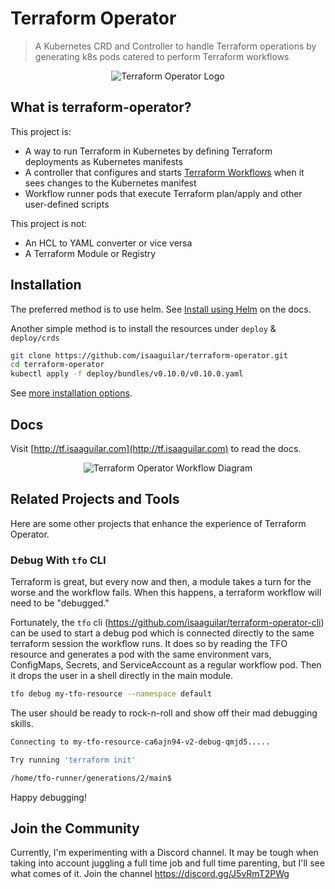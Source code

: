 # Terraform Operator

> A Kubernetes CRD and Controller to handle Terraform operations by generating k8s pods catered to perform Terraform workflows

<p align="center">
<img src="https://s3.amazonaws.com/classic.isaaguilar.com/tfo-worm-logo-text.png" alt="Terraform Operator Logo"></img>
</p>


## What is terraform-operator?

This project is:

- A way to run Terraform in Kubernetes by defining Terraform deployments as Kubernetes manifests
- A controller that configures and starts [Terraform Workflows](http://tf.isaaguilar.com/docs/architecture/workflow/) when it sees changes to the Kubernetes manifest
- Workflow runner pods that execute Terraform plan/apply and other user-defined scripts

This project is not:

- An HCL to YAML converter or vice versa
- A Terraform Module or Registry

## Installation

The preferred method is to use helm. See [Install using Helm](http://tf.isaaguilar.com/docs/getting-started/installation/#install-using-helm) on the docs.

Another simple method is to install the resources under `deploy` & `deploy/crds`

```bash
git clone https://github.com/isaaguilar/terraform-operator.git
cd terraform-operator
kubectl apply -f deploy/bundles/v0.10.0/v0.10.0.yaml
```

See [more installation options](http://tf.isaaguilar.com/docs/getting-started/installation/).

## Docs

Visit [http://tf.isaaguilar.com](http://tf.isaaguilar.com) to read the docs.

<p align="center">
<img src="https://s3.amazonaws.com/classic.isaaguilar.com/tfo-workflow-diagramv2.png" alt="Terraform Operator Workflow Diagram"></img>
</p>


## Related Projects and Tools

Here are some other projects that enhance the experience of Terraform Operator.


### Debug With `tfo` CLI

Terraform is great, but every now and then, a module takes a turn for the worse and the workflow fails. When this happens, a terraform workflow will need to be "debugged."

Fortunately, the `tfo` cli (https://github.com/isaaguilar/terraform-operator-cli) can be used to start a debug pod which is connected directly to the same terraform session the workflow runs.  It does so by reading the TFO resource and generates a pod with the same environment vars, ConfigMaps, Secrets, and ServiceAccount as a regular workflow pod. Then it drops the user in a shell directly in the main module.

```bash
tfo debug my-tfo-resource --namespace default
```

The user should be ready to rock-n-roll and show off their mad debugging skills.

```bash
Connecting to my-tfo-resource-ca6ajn94-v2-debug-qmjd5.....

Try running 'terraform init'

/home/tfo-runner/generations/2/main$
```

Happy debugging!


## Join the Community

Currently, I'm experimenting with a Discord channel. It may be tough when taking into account juggling a full time job and full time parenting, but I'll see what comes of it. Join the channel https://discord.gg/J5vRmT2PWg

